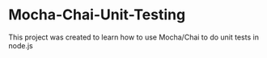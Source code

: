 # Mocha-Chai-Unit-Testing
This project was created to learn how to use Mocha/Chai to do unit tests in node.js
